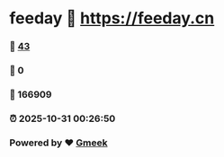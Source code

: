 # feeday :link: https://feeday.cn 
### :page_facing_up: [43](https://feeday.cn/tag.html) 
### :speech_balloon: 0 
### :hibiscus: 166909 
### :alarm_clock: 2025-10-31 00:26:50 
### Powered by :heart: [Gmeek](https://github.com/Meekdai/Gmeek)
